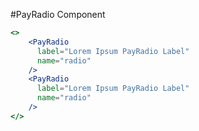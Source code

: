 #PayRadio Component

```jsx
<>
    <PayRadio
      label="Lorem Ipsum PayRadio Label"
      name="radio"
    />
    <PayRadio
      label="Lorem Ipsum PayRadio Label"
      name="radio"
    />
</>
```